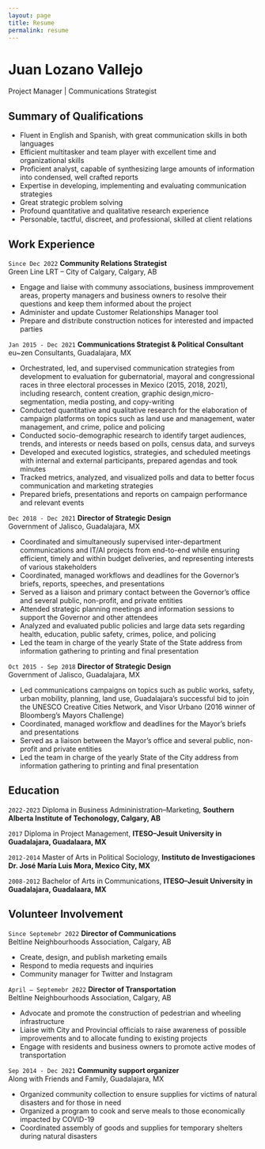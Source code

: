 ```yaml
---
layout: page
title: Resume
permalink: resume
---
```

# Juan Lozano Vallejo
Project Manager | Communications Strategist

## Summary of Qualifications
- Fluent in English and Spanish, with great communication skills in both languages
- Efficient multitasker and team player with excellent time and organizational skills
- Proficient analyst, capable of synthesizing large amounts of information into condensed, well crafted reports
- Expertise in developing, implementing and evaluating communication strategies
- Great strategic problem solving
- Profound quantitative and qualitative research experience
- Personable, tactful, discreet, and professional, skilled at client relations


## Work Experience
`Since Dec 2022` **Community Relations Strategist** <br/>
Green Line LRT – City of Calgary, Calgary, AB
- Engage and liaise with communy associations, business immprovement areas, property managers and business owners to resolve their questions and keep them informed about the project
- Administer and update Customer Relationships Manager tool
- Prepare and distribute construction notices for interested and impacted parties

`Jan 2015 - Dec 2021` **Communications Strategist & Political Consultant** <br/>
eu~zen Consultants, Guadalajara, MX
- Orchestrated, led, and supervised communication strategies from development to evaluation  for gubernatorial, mayoral and congressional races in three electoral processes in Mexico (2015, 2018, 2021), including research, content creation, graphic design,micro-segmentation, media posting, and copy-writing
- Conducted quantitative and qualitative research for the elaboration of campaign platforms on topics such as land use and management, water management, and crime, police and policing
- Conducted socio-demographic research to identify target audiences, trends, and interests or needs based on polls, census data, and surveys
- Developed and executed logistics, strategies, and scheduled meetings with internal and external participants, prepared agendas and took minutes
- Tracked metrics, analyzed, and visualized polls and data to better focus communication and marketing strategies
- Prepared briefs, presentations and reports on campaign performance and relevant events

`Dec 2018 - Dec 2021` **Director of Strategic Design** <br/>
Government of Jalisco, Guadalajara, MX
- Coordinated and simultaneously supervised inter-department communications and IT/AI projects from end-to-end while ensuring efficient, timely and within budget deliveries, and representing interests of various stakeholders
- Coordinated, managed workflows and deadlines for the Governor’s briefs, reports, speeches, and presentations
- Served as a liaison and primary contact between the Governor’s office and several public, non-profit, and private entities
- Attended strategic planning meetings and information sessions to support the Governor and other attendees
- Analyzed and evaluated public policies and large data sets regarding health, education, public safety, crimes, police, and policing
- Led the team in charge of the yearly State of the State address from information gathering to printing and final presentation

`Oct 2015 - Sep 2018` **Director of Strategic Design** <br/>
Government of Jalisco, Guadalajara, MX
- Led communications campaigns on topics such as public works, safety, urban mobility, planning, land use, Guadalajara’s successful bid to join the UNESCO Creative Cities Network, and Visor Urbano (2016 winner of Bloomberg’s Mayors Challenge)
- Coordinated, managed workflow and deadlines for the Mayor’s briefs and presentations
- Served as a liaison between the Mayor’s office and several public, non-profit and private entities
- Led the team in charge of the yearly State of the City address from information gathering to printing and final presentation


## Education

`2022-2023`
Diploma in Business Admininistration–Marketing,
__Southern Alberta Institute of Techonology, Calgary, AB__

`2017`
Diploma in Project Management,
__ITESO–Jesuit University in Guadalajara, Guadalaara, MX__

`2012-2014`
Master of Arts in Political Sociology,
__Instituto de Investigaciones Dr. José María Luis Mora, Mexico City, MX__

`2008-2012`
Bachelor of Arts in Communications,
__ITESO–Jesuit University in Guadalajara, Guadalaara, MX__

## Volunteer Involvement
`Since Septemebr 2022` **Director of Communications** <br/>
Beltline Neighbourhoods Association, Calgary, AB
- Create, design, and publish marketing emails
- Respond to media requests and inquiries
- Community manager for Twitter and Instagram

`April – Septemebr 2022` **Director of Transportation** <br/>
Beltline Neighbourhoods Association, Calgary, AB
- Advocate and promote the construction of pedestrian and wheeling infrastructure
- Liaise with City and Provincial officials to raise awareness of possible improvements and to allocate funding to existing projects
- Engage with residents and business owners to promote active modes of transportation

`Sep 2014 - Dec 2021` **Community support organizer** <br/>
Along with Friends and Family, Guadalajara, MX
- Organized community collection to ensure supplies for victims of natural disasters and for those in need 
- Organized a program to cook and serve meals to those economically impacted by COVID-19
- Coordinated assembly of goods and supplies for temporary shelters during natural disasters



<!-- ### Footer

Last updated: August 2022 -->
